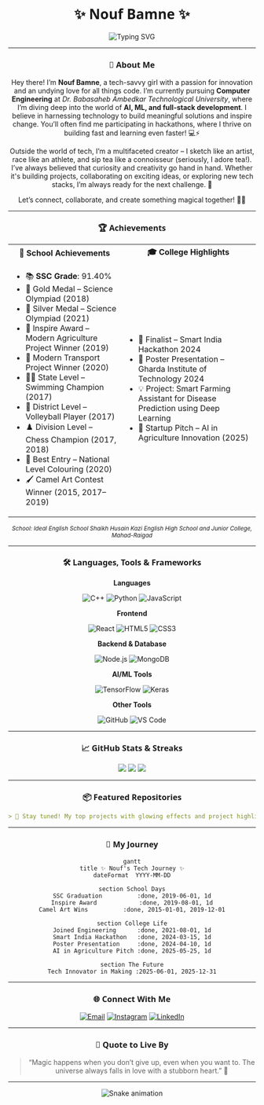 <div align="center">

<h1 align="center">✨ Nouf Bamne ✨</h1>

<p><img src="https://readme-typing-svg.demolab.com?font=Fira+Code&weight=500&size=24&pause=1000&center=true&vCenter=true&width=435&lines=Hey+there!+I'm+Nouf+Bamne+%F0%9F%91%90;Computer+Engineering+Student+%F0%9F%92%BB;AI+%E2%9A%9B%EF%B8%8F+ML+%F0%9F%94%8E+Full-Stack+Dev+%F0%9F%92%A1;Hackathon+Lover+%F0%9F%8F%81+Sketch+Artist+%F0%9F%8E%A8+Tea+Lover+%F0%9F%8D%B5" alt="Typing SVG" /></p>

---

### 🌸 About Me

Hey there! I’m <strong>Nouf Bamne</strong>, a tech-savvy girl with a passion for innovation and an undying love for all things code. I’m currently pursuing <strong>Computer Engineering</strong> at <em>Dr. Babasaheb Ambedkar Technological University</em>, where I’m diving deep into the world of <strong>AI, ML, and full-stack development</strong>. I believe in harnessing technology to build meaningful solutions and inspire change. You’ll often find me participating in hackathons, where I thrive on building fast and learning even faster! 💻⚡

Outside the world of tech, I’m a multifaceted creator – I sketch like an artist, race like an athlete, and sip tea like a connoisseur (seriously, I adore tea!). I’ve always believed that curiosity and creativity go hand in hand. Whether it's building projects, collaborating on exciting ideas, or exploring new tech stacks, I’m always ready for the next challenge. 🌟

Let’s connect, collaborate, and create something magical together! 🎀✨

---

### 🏆 Achievements

<table>
  <tr><th>🏫 School Achievements</th><th>🎓 College Highlights</th></tr>
  <tr>
    <td>
      <ul>
        <li>📚 <strong>SSC Grade</strong>: 91.40%</li>
        <li>🥇 Gold Medal – Science Olympiad (2018)</li>
        <li>🥈 Silver Medal – Science Olympiad (2021)</li>
        <li>🌾 Inspire Award – Modern Agriculture Project Winner (2019)</li>
        <li>🚜 Modern Transport Project Winner (2020)</li>
        <li>🏊‍♀️ State Level – Swimming Champion (2017)</li>
        <li>🏐 District Level – Volleyball Player (2017)</li>
        <li>♟️ Division Level – Chess Champion (2017, 2018)</li>
        <li>🎨 Best Entry – National Level Colouring (2020)</li>
        <li>🖌️ Camel Art Contest Winner (2015, 2017–2019)</li>
      </ul>
    </td>
    <td>
      <ul>
        <li>🎯 Finalist – Smart India Hackathon 2024</li>
        <li>🧾 Poster Presentation – Gharda Institute of Technology 2024</li>
        <li>💡 Project: Smart Farming Assistant for Disease Prediction using Deep Learning</li>
        <li>🌱 Startup Pitch – AI in Agriculture Innovation (2025)</li>
      </ul>
    </td>
  </tr>
</table>

<sub><em>School: Ideal English School Shaikh Husain Kazi English High School and Junior College, Mahad-Raigad</em></sub>

---

### 🛠️ Languages, Tools & Frameworks

**Languages**

![C++](https://img.shields.io/badge/C++-00599C?style=for-the-badge&logo=c%2B%2B&logoColor=white)
![Python](https://img.shields.io/badge/Python-3776AB?style=for-the-badge&logo=python&logoColor=white)
![JavaScript](https://img.shields.io/badge/JavaScript-F7DF1E?style=for-the-badge&logo=javascript&logoColor=black)

**Frontend**

![React](https://img.shields.io/badge/React-61DAFB?style=for-the-badge&logo=react&logoColor=black)
![HTML5](https://img.shields.io/badge/HTML5-E34F26?style=for-the-badge&logo=html5&logoColor=white)
![CSS3](https://img.shields.io/badge/CSS3-1572B6?style=for-the-badge&logo=css3&logoColor=white)

**Backend & Database**

![Node.js](https://img.shields.io/badge/Node.js-339933?style=for-the-badge&logo=nodedotjs&logoColor=white)
![MongoDB](https://img.shields.io/badge/MongoDB-47A248?style=for-the-badge&logo=mongodb&logoColor=white)

**AI/ML Tools**

![TensorFlow](https://img.shields.io/badge/TensorFlow-FF6F00?style=for-the-badge&logo=tensorflow&logoColor=white)
![Keras](https://img.shields.io/badge/Keras-D00000?style=for-the-badge&logo=keras&logoColor=white)

**Other Tools**

![GitHub](https://img.shields.io/badge/GitHub-181717?style=for-the-badge&logo=github&logoColor=white)
![VS Code](https://img.shields.io/badge/VS%20Code-007ACC?style=for-the-badge&logo=visual-studio-code&logoColor=white)

---

### 📈 GitHub Stats & Streaks

<p align="center">
  <img src="https://github-readme-stats.vercel.app/api?username=noufbamne&show_icons=true&theme=tokyonight" />
  <img src="https://github-readme-streak-stats.herokuapp.com/?user=noufbamne&theme=tokyonight" />
  <img src="https://github-readme-stats.vercel.app/api/top-langs/?username=noufbamne&layout=compact&theme=tokyonight" />
</p>

---

### 📦 Featured Repositories

```markdown
> 🚀 Stay tuned! My top projects with glowing effects and project highlights are coming soon!
```

---

### 📅 My Journey

```mermaid
gantt
title ✨ Nouf's Tech Journey ✨
dateFormat  YYYY-MM-DD

section School Days
SSC Graduation          :done, 2019-06-01, 1d
Inspire Award            :done, 2019-08-01, 1d
Camel Art Wins          :done, 2015-01-01, 2019-12-01

section College Life
Joined Engineering      :done, 2021-08-01, 1d
Smart India Hackathon   :done, 2024-03-15, 1d
Poster Presentation     :done, 2024-04-10, 1d
AI in Agriculture Pitch :done, 2025-05-25, 1d

section The Future
Tech Innovator in Making :2025-06-01, 2025-12-31
```

---

### 🌐 Connect With Me

[![Email](https://img.shields.io/badge/Email-noufbamne@gmail.com-D14836?style=flat&logo=gmail&logoColor=white)](mailto:noufbamne@gmail.com)
[![Instagram](https://img.shields.io/badge/Instagram-@nouf_bamne-E4405F?style=flat&logo=instagram&logoColor=white)](https://instagram.com/nouf_bamne)
[![LinkedIn](https://img.shields.io/badge/LinkedIn-Nouf%20Bamne-0077B5?style=flat&logo=linkedin&logoColor=white)](https://linkedin.com/in/nouf-bamne)

---

### 💫 Quote to Live By

> “Magic happens when you don’t give up, even when you want to. The universe always falls in love with a stubborn heart.” 🌌

---

<p align="center">
  <img src="https://cdn.jsdelivr.net/gh/Platane/snk@master/snapshots/github-contribution-grid-snake-dark.svg" alt="Snake animation" />
</p>

<style>
  h3, h2, h1 {
    font-family: 'Segoe UI', 'Fira Code', 'Cursive';
  }
</style>

<!-- Theme & Aesthetic: tokyo night, sparkly animations, glowing badges, elegant containers -->
